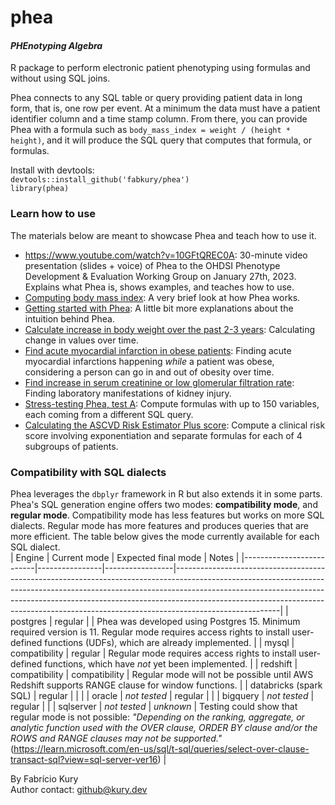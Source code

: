 # phea
#### _PHEnotyping Algebra_

R package to perform electronic patient phenotyping using formulas and without using SQL joins.  

Phea connects to any SQL table or query providing patient data in long form, that is, one row per event. At a minimum the data must have a patient identifier column and a time stamp column. From there, you can provide Phea with a formula such as `body_mass_index = weight / (height * height)`, and it will produce the SQL query that computes that formula, or formulas.
  
Install with devtools:  
`devtools::install_github('fabkury/phea')`  
`library(phea)`  
  
### Learn how to use
The materials below are meant to showcase Phea and teach how to use it.

 - https://www.youtube.com/watch?v=10GFtQREC0A: 30-minute video presentation (slides + voice) of Phea to the OHDSI Phenotype Development & Evaluation Working Group on January 27th, 2023. Explains what Phea is, shows examples, and teaches how to use.
 - [Computing body mass index](https://fabkury.github.io/phea/computing_bmi.html): A very brief look at how Phea works.   
 - [Getting started with Phea](https://fabkury.github.io/phea/): A little bit more explanations about the intuition behind Phea.   
 - [Calculate increase in body weight over the past 2-3 years](https://fabkury.github.io/phea/weight-increase.html): Calculating change in values over time.  
 - [Find acute myocardial infarction in obese patients](https://fabkury.github.io/phea/obese_ami.html): Finding acute myocardial infarctions happening _while_ a patient was obese, considering a person can go in and out of obesity over time.  
 - [Find increase in serum creatinine or low glomerular filtration rate](https://fabkury.github.io/phea/aki.html): Finding laboratory manifestations of kidney injury.  
 - [Stress-testing Phea, test A](https://fabkury.github.io/phea/stress_test_a.html): Compute formulas with up to 150 variables, each coming from a different SQL query.  
 - [Calculating the ASCVD Risk Estimator Plus score](https://fabkury.github.io/phea/ascvd.html): Compute a clinical risk score involving exponentiation and separate formulas for each of 4 subgroups of patients.  
  
  
### Compatibility with SQL dialects
 Phea leverages the `dbplyr` framework in R but also extends it in some parts. Phea's SQL generation engine offers two modes: **compatibility mode**, and **regular mode**. Compatibility mode has less features but works on more SQL dialects. Regular mode has more features and produces queries that are more efficient. The table below gives the mode currently available for each SQL dialect.  
 | Engine                   | Current mode | Expected final mode | Notes                                                                                                                                                                                                                                                                                                                                            |
|--------------------------|----------------|-----------------|--------------------------------------------------------------------------------------------------------------------------------------------------------------------------------------------------------------------------------------------------------------------------------------------------------------------------------------------------|
| postgres                 | regular        |                 | Phea was developed using Postgres 15. Minimum required version is 11. Regular mode requires access rights to install user-defined functions (UDFs), which are already implemented.                                                                                                                                                                                       |
| mysql                    | compatibility  | regular         |  Regular mode requires access rights to install user-defined functions, which have *not* yet been implemented.                                                                                                                                                                                                                                 |
| redshift                 | compatibility  | compatibility   |  Regular mode will not be possible until AWS Redshift supports RANGE clause for window functions.                                                                                                                                                                                                                                                     |
| databricks   (spark SQL) | regular        |                 |                                                                                                                                                                                                                                                                                                                                                  |
| oracle                   | _not tested_     | regular         |                                                                                                                                                                                                                                                                                                                                                  |
| bigquery                 | _not tested_     | regular         |                                                                                                                                                                                                                                                                                                                                                  |
| sqlserver                | _not tested_     | _unknown_         | Testing could show that regular mode is not possible: _"Depending on the ranking, aggregate, or analytic function used with the OVER clause, ORDER BY clause and/or the ROWS and RANGE clauses may not be supported."_ (https://learn.microsoft.com/en-us/sql/t-sql/queries/select-over-clause-transact-sql?view=sql-server-ver16) |
  
By Fabrício Kury  
Author contact: github@kury.dev
